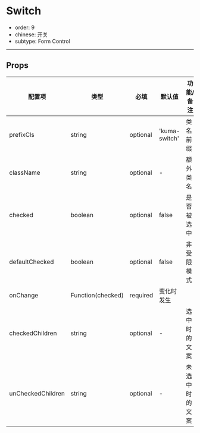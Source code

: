 # Switch

- order: 9
- chinese: 开关
- subtype: Form Control

---

## Props

| 配置项 | 类型 | 必填 | 默认值 | 功能/备注 |
|---|---|---|---|---|
|prefixCls|string|optional|'kuma-switch'|类名前缀|
|className|string|optional|-|额外类名|
|checked|boolean|optional|false|是否被选中|
|defaultChecked|boolean|optional|false| 非受限模式|
|onChange|Function(checked)|required|变化时发生|
|checkedChildren|string|optional|-|选中时的文案|
|unCheckedChildren|string|optional|-|未选中时的文案|